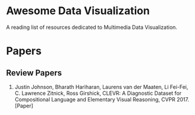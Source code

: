 # Awesome Data Visualization

A reading list of resources dedicated to Multimedia Data Visualization.



# Papers
## Review Papers
1. Justin Johnson, Bharath Hariharan, Laurens van der Maaten, Li Fei-Fei, C. Lawrence Zitnick, Ross Girshick, CLEVR: A Diagnostic Dataset for Compositional Language and Elementary Visual Reasoning, CVPR 2017. [Paper]
